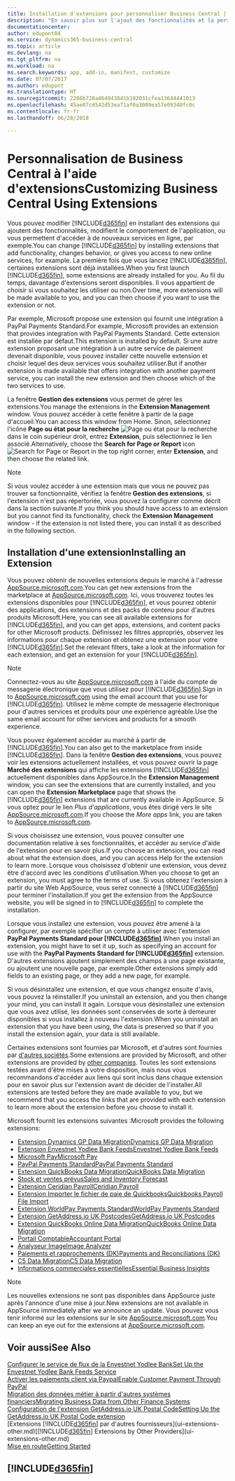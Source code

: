 ```yaml
---
title: Installation d'extensions pour personnaliser Business Central | Microsoft Docs
description: "En savoir plus sur l'ajout des fonctionnalités et la personnalisation de Business Central en installant des extensions."
documentationcenter: 
author: edupont04
ms.service: dynamics365-business-central
ms.topic: article
ms.devlang: na
ms.tgt_pltfrm: na
ms.workload: na
ms.search.keywords: app, add-in, manifest, customize
ms.date: 07/07/2017
ms.author: edupont
ms.translationtype: HT
ms.sourcegitcommit: 2286b728a464943841b192031cfea13644441013
ms.openlocfilehash: 45ae07cd542d53ea71af0a3009ea57e09340fc0c
ms.contentlocale: fr-fr
ms.lasthandoff: 06/28/2018

---
```

# <a name="customizing-business-central-using-extensions"></a><span data-ttu-id="00617-103">Personnalisation de Business Central à l'aide d'extensions</span><span class="sxs-lookup"><span data-stu-id="00617-103">Customizing Business Central Using Extensions</span></span>
<span data-ttu-id="00617-104">Vous pouvez modifier [!INCLUDE[d365fin](includes/d365fin_md.md)] en installant des extensions qui ajoutent des fonctionnalités, modifient le comportement de l'application, ou vous permettent d'accéder à de nouveaux services en ligne, par exemple.</span><span class="sxs-lookup"><span data-stu-id="00617-104">You can change [!INCLUDE[d365fin](includes/d365fin_md.md)] by installing extensions that add functionality, changes behavior, or gives you access to new online services, for example.</span></span>
<span data-ttu-id="00617-105">La première fois que vous lancez [!INCLUDE[d365fin](includes/d365fin_md.md)], certaines extensions sont déjà installées.</span><span class="sxs-lookup"><span data-stu-id="00617-105">When you first launch [!INCLUDE[d365fin](includes/d365fin_md.md)], some extensions are already installed for you.</span></span> <span data-ttu-id="00617-106">Au fil du temps, davantage d'extensions seront disponibles. Il vous appartient de choisir si vous souhaitez les utiliser ou non.</span><span class="sxs-lookup"><span data-stu-id="00617-106">Over time, more extensions will be made available to you, and you can then choose if you want to use the extension or not.</span></span>

<span data-ttu-id="00617-107">Par exemple, Microsoft propose une extension qui fournit une intégration à PayPal Payments Standard.</span><span class="sxs-lookup"><span data-stu-id="00617-107">For example, Microsoft provides an extension that provides integration with PayPal Payments Standard.</span></span> <span data-ttu-id="00617-108">Cette extension est installée par défaut.</span><span class="sxs-lookup"><span data-stu-id="00617-108">This extension is installed by default.</span></span>
<span data-ttu-id="00617-109">Si une autre extension proposant une intégration à un autre service de paiement devenait disponible, vous pouvez installer cette nouvelle extension et choisir lequel des deux services vous souhaitez utiliser.</span><span class="sxs-lookup"><span data-stu-id="00617-109">But if another extension is made available that offers integration with another payment service, you can install the new extension and then choose which of the two services to use.</span></span>  

<span data-ttu-id="00617-110">La fenêtre **Gestion des extensions** vous permet de gérer les extensions.</span><span class="sxs-lookup"><span data-stu-id="00617-110">You manage the extensions in the **Extension Management** window.</span></span> <span data-ttu-id="00617-111">Vous pouvez accéder à cette fenêtre à partir de la page d'accueil.</span><span class="sxs-lookup"><span data-stu-id="00617-111">You can access this window from Home.</span></span> <span data-ttu-id="00617-112">Sinon, sélectionnez l'icône **Page ou état pour la recherche** ![Page ou état pour la recherche](media/ui-search/search_small.png "Icône Page ou état pour la recherche") dans le coin supérieur droit, entrez **Extension**, puis sélectionnez le lien associé.</span><span class="sxs-lookup"><span data-stu-id="00617-112">Alternatively, choose the **Search for Page or Report** icon ![Search for Page or Report](media/ui-search/search_small.png "Search for Page or Report icon") in the top right corner, enter **Extension**, and then choose the related link.</span></span>  

> [!NOTE]  
>   <span data-ttu-id="00617-113">Si vous voulez accéder à une extension mais que vous ne pouvez pas trouver sa fonctionnalité, vérifiez la fenêtre **Gestion des extensions**, si l'extension n'est pas répertoriée, vous pouvez la configurer comme décrit dans la section suivante.</span><span class="sxs-lookup"><span data-stu-id="00617-113">If you think you should have access to an extension but you cannot find its functionality, check the **Extension Management** window - if the extension is not listed there, you can install it as described in the following section.</span></span>  

## <a name="installing-an-extension"></a><span data-ttu-id="00617-114">Installation d'une extension</span><span class="sxs-lookup"><span data-stu-id="00617-114">Installing an Extension</span></span>
<span data-ttu-id="00617-115">Vous pouvez obtenir de nouvelles extensions depuis le marché à l'adresse [AppSource.microsoft.com](https://appsource.microsoft.com/en-us/marketplace/apps?product=dynamics-365%3Bdynamics-365-for-financials&page=1).</span><span class="sxs-lookup"><span data-stu-id="00617-115">You can get new extensions from the marketplace at [AppSource.microsoft.com](https://appsource.microsoft.com/en-us/marketplace/apps?product=dynamics-365%3Bdynamics-365-for-financials&page=1).</span></span> <span data-ttu-id="00617-116">Ici, vous trouverez toutes les extensions disponibles pour [!INCLUDE[d365fin](includes/d365fin_md.md)], et vous pourrez obtenir des applications, des extensions et des packs de contenu pour d'autres produits Microsoft.</span><span class="sxs-lookup"><span data-stu-id="00617-116">Here, you can see all available extensions for [!INCLUDE[d365fin](includes/d365fin_md.md)], and you can get apps, extensions, and content packs for other Microsoft products.</span></span> <span data-ttu-id="00617-117">Définissez les filtres appropriés, observez les informations pour chaque extension et obtenez une extension pour votre [!INCLUDE[d365fin](includes/d365fin_md.md)].</span><span class="sxs-lookup"><span data-stu-id="00617-117">Set the relevant filters, take a look at the information for each extension, and get an extension for your [!INCLUDE[d365fin](includes/d365fin_md.md)].</span></span>  
> [!NOTE]  
>   <span data-ttu-id="00617-118">Connectez-vous au site [AppSource.microsoft.com](https://appsource.microsoft.com/) à l'aide du compte de messagerie électronique que vous utilisez pour [!INCLUDE[d365fin](includes/d365fin_md.md)].</span><span class="sxs-lookup"><span data-stu-id="00617-118">Sign in to [AppSource.microsoft.com](https://appsource.microsoft.com/) using the email account that you use for [!INCLUDE[d365fin](includes/d365fin_md.md)].</span></span> <span data-ttu-id="00617-119">Utilisez le même compte de messagerie électronique pour d'autres services et produits pour une expérience agréable.</span><span class="sxs-lookup"><span data-stu-id="00617-119">Use the same email account for other services and products for a smooth experience.</span></span>  

<span data-ttu-id="00617-120">Vous pouvez également accéder au marché à partir de [!INCLUDE[d365fin](includes/d365fin_md.md)].</span><span class="sxs-lookup"><span data-stu-id="00617-120">You can also get to the marketplace from inside [!INCLUDE[d365fin](includes/d365fin_md.md)].</span></span> <span data-ttu-id="00617-121">Dans la fenêtre **Gestion des extensions**, vous pouvez voir les extensions actuellement installées, et vous pouvez ouvrir la page **Marché des extensions** qui affiche les extensions [!INCLUDE[d365fin](includes/d365fin_md.md)] actuellement disponibles dans AppSource.</span><span class="sxs-lookup"><span data-stu-id="00617-121">In the **Extension Management** window, you can see the extensions that are currently installed, and you can open the **Extension Marketplace** page that shows the [!INCLUDE[d365fin](includes/d365fin_md.md)] extensions that are currently available in AppSource.</span></span> <span data-ttu-id="00617-122">Si vous optez pour le lien *Plus d'applications*, vous êtes dirigé vers le site [AppSource.microsoft.com](https://appsource.microsoft.com/en-us/marketplace/apps?product=dynamics-365%3Bdynamics-365-for-financials&page=1).</span><span class="sxs-lookup"><span data-stu-id="00617-122">If you choose the *More apps* link, you are taken to [AppSource.microsoft.com](https://appsource.microsoft.com/en-us/marketplace/apps?product=dynamics-365%3Bdynamics-365-for-financials&page=1).</span></span>  

<span data-ttu-id="00617-123">Si vous choisissez une extension, vous pouvez consulter une documentation relative à ses fonctionnalités, et accéder au service d'aide de l'extension pour en savoir plus.</span><span class="sxs-lookup"><span data-stu-id="00617-123">If you choose an extension, you can read about what the extension does, and you can access Help for the extension to learn more.</span></span> <span data-ttu-id="00617-124">Lorsque vous choisissez d'obtenir une extension, vous devez être d'accord avec les conditions d'utilisation.</span><span class="sxs-lookup"><span data-stu-id="00617-124">When you choose to get an extension, you must agree to the terms of use.</span></span> <span data-ttu-id="00617-125">Si vous obtenez l'extension à partir du site Web AppSource, vous serez connecté à [!INCLUDE[d365fin](includes/d365fin_md.md)] pour terminer l'installation.</span><span class="sxs-lookup"><span data-stu-id="00617-125">If you get the extension from the AppSource website, you will be signed in to [!INCLUDE[d365fin](includes/d365fin_md.md)] to complete the installation.</span></span>  

<span data-ttu-id="00617-126">Lorsque vous installez une extension, vous pouvez être amené à la configurer, par exemple spécifier un compte à utiliser avec l'extension **PayPal Payments Standard pour [!INCLUDE[d365fin](includes/d365fin_md.md)]**.</span><span class="sxs-lookup"><span data-stu-id="00617-126">When you install an extension, you might have to set it up, such as specifying an account for use with the **PayPal Payments Standard for [!INCLUDE[d365fin](includes/d365fin_md.md)]** extension.</span></span>
<span data-ttu-id="00617-127">D'autres extensions ajoutent simplement des champs à une page existante, ou ajoutent une nouvelle page, par exemple.</span><span class="sxs-lookup"><span data-stu-id="00617-127">Other extensions simply add fields to an existing page, or they add a new page, for example.</span></span>   

<span data-ttu-id="00617-128">Si vous désinstallez une extension, et que vous changez ensuite d'avis, vous pouvez la réinstaller.</span><span class="sxs-lookup"><span data-stu-id="00617-128">If you uninstall an extension, and you then change your mind, you can install it again.</span></span> <span data-ttu-id="00617-129">Lorsque vous désinstallez une extension que vous avez utilisé, les données sont conservées de sorte à demeurer disponibles si vous installez à nouveau l'extension.</span><span class="sxs-lookup"><span data-stu-id="00617-129">When you uninstall an extension that you have been using, the data is preserved so that if you install the extension again, your data is still available.</span></span>  

<span data-ttu-id="00617-130">Certaines extensions sont fournies par Microsoft, et d'autres sont fournies par [d'autres sociétés](ui-extensions-other.md).</span><span class="sxs-lookup"><span data-stu-id="00617-130">Some extensions are provided by Microsoft, and other extensions are provided by [other companies](ui-extensions-other.md).</span></span> <span data-ttu-id="00617-131">Toutes les sont extensions testées avant d'être mises à votre disposition, mais nous vous recommandons d'accéder aux liens qui sont inclus dans chaque extension pour en savoir plus sur l'extension avant de décider de l'installer.</span><span class="sxs-lookup"><span data-stu-id="00617-131">All extensions are tested before they are made available to you, but we recommend that you access the links that are provided with each extension to learn more about the extension before you choose to install it.</span></span>  

<span data-ttu-id="00617-132">Microsoft fournit les extensions suivantes :</span><span class="sxs-lookup"><span data-stu-id="00617-132">Microsoft provides the following extensions:</span></span>  

* [<span data-ttu-id="00617-133">Extension Dynamics GP Data Migration</span><span class="sxs-lookup"><span data-stu-id="00617-133">Dynamics GP Data Migration</span></span>](ui-extensions-dynamicsgp-data-migration.md)  
* [<span data-ttu-id="00617-134">Extension Envestnet Yodlee Bank Feeds</span><span class="sxs-lookup"><span data-stu-id="00617-134">Envestnet Yodlee Bank Feeds</span></span>](ui-extensions-yodlee-bank-feeds.md)  
* [<span data-ttu-id="00617-135">Microsoft Pay</span><span class="sxs-lookup"><span data-stu-id="00617-135">Microsoft Pay</span></span>](ui-extensions-microsoft-pay-payments.md)  
* [<span data-ttu-id="00617-136">PayPal Payments Standard</span><span class="sxs-lookup"><span data-stu-id="00617-136">PayPal Payments Standard</span></span>](ui-extensions-paypal-payments-standard.md)  
* [<span data-ttu-id="00617-137">Extension QuickBooks Data Migration</span><span class="sxs-lookup"><span data-stu-id="00617-137">QuickBooks Data Migration</span></span>](ui-extensions-quickbooks-data-migration.md)  
* [<span data-ttu-id="00617-138">Stock et ventes prévus</span><span class="sxs-lookup"><span data-stu-id="00617-138">Sales and Inventory Forecast</span></span>](ui-extensions-sales-forecast.md)  
* [<span data-ttu-id="00617-139">Extension Ceridian Payroll</span><span class="sxs-lookup"><span data-stu-id="00617-139">Ceridian Payroll</span></span>](ui-extensions-ceridian-payroll.md)  
* [<span data-ttu-id="00617-140">Extension Importer le fichier de paie de Quickbooks</span><span class="sxs-lookup"><span data-stu-id="00617-140">Quickbooks Payroll File Import</span></span>](ui-extensions-quickbooks-payroll.md)  
* [<span data-ttu-id="00617-141">Extension WorldPay Payments Standard</span><span class="sxs-lookup"><span data-stu-id="00617-141">WorldPay Payments Standard</span></span>](ui-extensions-worldpay-payments-standard.md)  
* [<span data-ttu-id="00617-142">Extension GetAddress.io UK Postcodes</span><span class="sxs-lookup"><span data-stu-id="00617-142">GetAddress.io UK Postcodes</span></span>](ui-extensions-getaddressio.md)  
* [<span data-ttu-id="00617-143">Extension QuickBooks Online Data Migration</span><span class="sxs-lookup"><span data-stu-id="00617-143">QuickBooks Online Data Migration</span></span>](ui-extensions-quickbooks-online-data-migration.md)  
* [<span data-ttu-id="00617-144">Portail Comptable</span><span class="sxs-lookup"><span data-stu-id="00617-144">Accountant Portal</span></span>](ui-extensions-accountant-portal.md)  
* [<span data-ttu-id="00617-145">Analyseur Image</span><span class="sxs-lookup"><span data-stu-id="00617-145">Image Analyzer</span></span>](ui-extensions-image-analyzer.md)  
* [<span data-ttu-id="00617-146">Paiements et rapprochements (DK)</span><span class="sxs-lookup"><span data-stu-id="00617-146">Payments and Reconciliations (DK)</span></span>](ui-extensions-payments-reconciliation-formats-dk.md)  
* [<span data-ttu-id="00617-147">C5 Data Migration</span><span class="sxs-lookup"><span data-stu-id="00617-147">C5 Data Migration</span></span>](ui-extensions-c5-data-migration.md)  
* [<span data-ttu-id="00617-148">Informations commerciales essentielles</span><span class="sxs-lookup"><span data-stu-id="00617-148">Essential Business Insights</span></span>](ui-extensions-essential-business-insights.md)  

> [!NOTE]  
>  <span data-ttu-id="00617-149">Les nouvelles extensions ne sont pas disponibles dans AppSource juste après l'annonce d'une mise à jour.</span><span class="sxs-lookup"><span data-stu-id="00617-149">New extensions are not available in AppSource immediately after we announce an update.</span></span> <span data-ttu-id="00617-150">Vous pouvez vous tenir informé sur les extensions sur le site [AppSource.microsoft.com](https://appsource.microsoft.com/en-us/marketplace/apps?product=dynamics-365%3Bdynamics-365-for-financials&page=1).</span><span class="sxs-lookup"><span data-stu-id="00617-150">You can keep an eye out for the extensions at [AppSource.microsoft.com](https://appsource.microsoft.com/en-us/marketplace/apps?product=dynamics-365%3Bdynamics-365-for-financials&page=1).</span></span>

## <a name="see-also"></a><span data-ttu-id="00617-151">Voir aussi</span><span class="sxs-lookup"><span data-stu-id="00617-151">See Also</span></span>
[<span data-ttu-id="00617-152">Configurer le service de flux de la Envestnet Yodlee Bank</span><span class="sxs-lookup"><span data-stu-id="00617-152">Set Up the Envestnet Yodlee Bank Feeds Service</span></span>](bank-how-setup-bank-statement-service.md)  
[<span data-ttu-id="00617-153">Activer les paiements client via Paypal</span><span class="sxs-lookup"><span data-stu-id="00617-153">Enable Customer Payment Through PayPal</span></span>](sales-how-enable-payment-service-extensions.md)  
[<span data-ttu-id="00617-154">Migration des données métier à partir d'autres systèmes financiers</span><span class="sxs-lookup"><span data-stu-id="00617-154">Migrating Business Data from Other Finance Systems</span></span>](across-import-data-configuration-packages.md)  
[<span data-ttu-id="00617-155">Configuration de l'extension GetAddress.io UK Postal Code</span><span class="sxs-lookup"><span data-stu-id="00617-155">Setting Up the GetAddress.io UK Postal Code extension</span></span>](LocalFunctionality/UnitedKingdom/uk-setup-postal-code-service.md)  
<span data-ttu-id="00617-156">[Extensions [!INCLUDE[d365fin](includes/d365fin_md.md)] par d'autres fournisseurs](ui-extensions-other.md)</span><span class="sxs-lookup"><span data-stu-id="00617-156">[[!INCLUDE[d365fin](includes/d365fin_md.md)] Extensions by Other Providers](ui-extensions-other.md)</span></span>  
[<span data-ttu-id="00617-157">Mise en route</span><span class="sxs-lookup"><span data-stu-id="00617-157">Getting Started</span></span>](product-get-started.md)  

## [!INCLUDE[d365fin](includes/free_trial_md.md)]  
 

